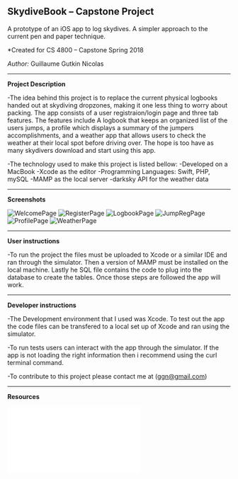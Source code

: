 ## SkydiveBook – Capstone Project
A prototype of an iOS app to log skydives. A simpler approach to the current pen and paper technique.

*Created for CS 4800 – Capstone Spring 2018

*Author:* Guillaume Gutkin Nicolas

---

**Project Description**  

-The idea behind this project is to replace the current physical logbooks handed out at skydiving dropzones, making it one less thing to worry about packing. The app consists of a user registraion/login page and three tab features. The features include A logbook that keeps an organized list of the users jumps, a profile which displays a summary of the jumpers accomplishments, and a weather app that allows users to check the weather at their local spot before driving over. The hope is too have as many skydivers download and start using this app. 

-The technology used to make this project is listed bellow:
        -Developed on a MacBook
        -Xcode as the editor
        -Programming Languages: Swift, PHP, mySQL
        -MAMP as the local server
        -darksky API for the weather data

---

**Screenshots**

![WelcomePage](screenshots/WelcomePage.png)
![RegisterPage](screenshots/RegisterPage.png)
![LogbookPage](screenshots/LogbookPage.png)
![JumpRegPage](screenshots/JumpRegPage.png)
![ProfilePage](screenshots/ProfilePage.png)
![WeatherPage](screenshots/WeatherPage.png)

---

**User instructions**

-To run the project the files must be uploaded to Xcode or a similar IDE and ran through the simulator. Then a version of MAMP must be installed on the local machine. Lastly he SQL file contains the code to plug into the database to create the tables. Once those steps are followed the app will work.

---

**Developer instructions**

-The Development environment that I used was Xcode. To test out the app the code files can be transfered to a local set up of Xcode and ran using the simulator. 

-To run tests users can interact with the app through the simulator. If the app is not loading the right information then i recommend using the curl terminal command. 

-To contribute to this project please contact me at (ggn@gmail.com) 

---

**Resources**

![Technical Report](FinalTechnicalReport.md)

    


			 
